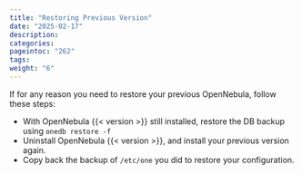 ```yaml
---
title: "Restoring Previous Version"
date: "2025-02-17"
description:
categories:
pageintoc: "262"
tags:
weight: "6"
---
```


<a id="restoring-version"></a>

<!--# Restoring Previous Version -->

If for any reason you need to restore your previous OpenNebula, follow these steps:

- With OpenNebula {{< version >}} still installed, restore the DB backup using `onedb restore -f`
- Uninstall OpenNebula {{< version >}}, and install your previous version again.
- Copy back the backup of `/etc/one` you did to restore your configuration.
